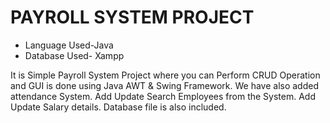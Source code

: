 <h1>PAYROLL SYSTEM PROJECT</h1>
<ul>
  <li>Language Used-Java</li>
  <li>Database Used- Xampp</li>
</ul>  
It is Simple Payroll System Project where you can Perform CRUD Operation and GUI is done using Java AWT & Swing Framework. We have also added attendance System.
Add Update Search Employees from the System.
Add Update Salary details.
Database file is also included.
